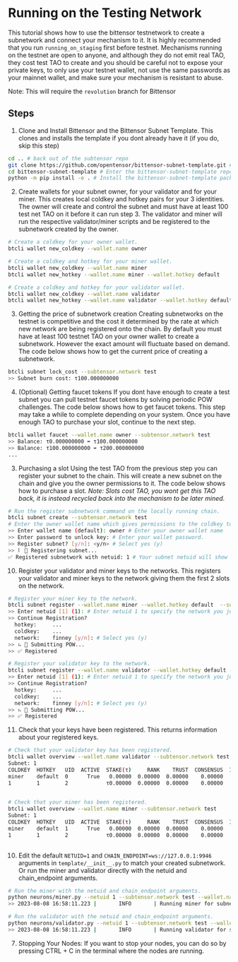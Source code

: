 # Running on the Testing Network
This tutorial shows how to use the bittensor testnetwork to create a subnetwork and connect your mechanism to it. It is highly recommended that you run `running_on_staging` first before testnet. Mechanisms running on the testnet are open to anyone, and although they do not emit real TAO, they cost test TAO to create and you should be careful not to expose your private keys, to only use your testnet wallet, not use the same passwords as your mainnet wallet, and make sure your mechanism is resistant to abuse. 

Note: This will require the `revolution` branch for Bittensor

## Steps

1. Clone and Install Bittensor and the Bittensor Subnet Template.
This clones and installs the template if you dont already have it (if you do, skip this step)
```bash
cd .. # back out of the subtensor repo
git clone https://github.com/opentensor/bittensor-subnet-template.git # Clone the bittensor-subnet-template repo
cd bittensor-subnet-template # Enter the bittensor-subnet-template repo
python -m pip install -e . # Install the bittensor-subnet-template package
```

2. Create wallets for your subnet owner, for your validator and for your miner.
This creates local coldkey and hotkey pairs for your 3 identities. The owner will create and control the subnet and must have at least 100 test net TAO on it before it can run step 3. The validator and miner will run the respective validator/miner scripts and be registered to the subnetwork created by the owner.
```bash
# Create a coldkey for your owner wallet.
btcli wallet new_coldkey --wallet.name owner

# Create a coldkey and hotkey for your miner wallet.
btcli wallet new_coldkey --wallet.name miner
btcli wallet new_hotkey --wallet.name miner --wallet.hotkey default

# Create a coldkey and hotkey for your validator wallet.
btcli wallet new_coldkey --wallet.name validator
btcli wallet new_hotkey --wallet.name validator --wallet.hotkey default
```

3. Getting the price of subnetwork creation
Creating subnetworks on the testnet is competitive and the cost it determined by the rate at which new network are being registered onto the chain. By default you must have at least 100 testnet TAO on your owner wallet to create a subnetwork. However the exact amount will fluctuate based on demand. The code below shows how to get the current price of creating a subnetwork.
```bash
btcli subnet lock_cost --subtensor.network test
>> Subnet burn cost: τ100.000000000
```

4. (Optional) Getting faucet tokens
If you dont have enough to create a test subnet you can pull testnet faucet tokens by solving periodic POW challenges. The code below shows how to get faucet tokens.
This step may take a while to complete depending on your system. Once you have enough TAO to purchase your slot, continue to the next step.
```bash
btcli wallet faucet --wallet.name owner --subtensor.network test
>> Balance: τ0.000000000 ➡ τ100.000000000
>> Balance: τ100.000000000 ➡ τ200.000000000
...
```

3. Purchasing a slot
Using the test TAO from the previous step you can register your subnet to the chain. This will create a new subnet on the chain and give you the owner permissions to it. The code below shows how to purchase a slot. 
*Note: Slots cost TAO, you wont get this TAO back, it is instead recycled back into the mechanism to be later mined.*
```bash
# Run the register subnetwork command on the locally running chain.
btcli subnet create --subtensor.network test 
# Enter the owner wallet name which gives permissions to the coldkey to later define running hyper parameters.
>> Enter wallet name (default): owner # Enter your owner wallet name
>> Enter password to unlock key: # Enter your wallet password.
>> Register subnet? [y/n]: <y/n> # Select yes (y)
>> ⠇ 📡 Registering subnet...
✅ Registered subnetwork with netuid: 1 # Your subnet netuid will show here, save this for later.
```

10. Register your validator and miner keys to the networks.
This registers your validator and miner keys to the network giving them the first 2 slots on the network.
```bash
# Register your miner key to the network.
btcli subnet register --wallet.name miner --wallet.hotkey default  --subtensor.network test
>> Enter netuid [1] (1): # Enter netuid 1 to specify the network you just created.
>> Continue Registration?
  hotkey:     ...
  coldkey:    ...
  network:    finney [y/n]: # Select yes (y)
>> ⠦ 📡 Submitting POW...
>> ✅ Registered

# Register your validator key to the network.
btcli subnet register --wallet.name validator --wallet.hotkey default --subtensor.network test
>> Enter netuid [1] (1): # Enter netuid 1 to specify the network you just created.
>> Continue Registration?
  hotkey:     ...
  coldkey:    ...
  network:    finney [y/n]: # Select yes (y)
>> ⠦ 📡 Submitting POW...
>> ✅ Registered
```

11. Check that your keys have been registered.
This returns information about your registered keys.
```bash
# Check that your validator key has been registered.
btcli wallet overview --wallet.name validator --subtensor.network test
Subnet: 1                                                                                                                                                                
COLDKEY  HOTKEY   UID  ACTIVE  STAKE(τ)     RANK    TRUST  CONSENSUS  INCENTIVE  DIVIDENDS  EMISSION(ρ)   VTRUST  VPERMIT  UPDATED  AXON  HOTKEY_SS58                    
miner    default  0      True   0.00000  0.00000  0.00000    0.00000    0.00000    0.00000            0  0.00000                14  none  5GTFrsEQfvTsh3WjiEVFeKzFTc2xcf…
1        1        2            τ0.00000  0.00000  0.00000    0.00000    0.00000    0.00000           ρ0  0.00000                                                         
                                                                          Wallet balance: τ0.0         

# Check that your miner has been registered.
btcli wallet overview --wallet.name miner --subtensor.network test
Subnet: 1                                                                                                                                                                
COLDKEY  HOTKEY   UID  ACTIVE  STAKE(τ)     RANK    TRUST  CONSENSUS  INCENTIVE  DIVIDENDS  EMISSION(ρ)   VTRUST  VPERMIT  UPDATED  AXON  HOTKEY_SS58                    
miner    default  1      True   0.00000  0.00000  0.00000    0.00000    0.00000    0.00000            0  0.00000                14  none  5GTFrsEQfvTsh3WjiEVFeKzFTc2xcf…
1        1        2            τ0.00000  0.00000  0.00000    0.00000    0.00000    0.00000           ρ0  0.00000                                                         
                                                                          Wallet balance: τ0.0   
```

10. Edit the default `NETUID=1` and `CHAIN_ENDPOINT=ws://127.0.0.1:9946` arguments in `template/__init__.py` to match your created subnetwork.
Or run the miner and validator directly with the netuid and chain_endpoint arguments.
```bash
# Run the miner with the netuid and chain_endpoint arguments.
python neurons/miner.py --netuid 1 --subtensor.network test --wallet.name miner --wallet.hotkey default --logging.debug
>> 2023-08-08 16:58:11.223 |       INFO       | Running miner for subnet: 1 on network: ws://127.0.0.1:9946 with config: ...

# Run the validator with the netuid and chain_endpoint arguments.
python neurons/validator.py --netuid 1 --subtensor.network test --wallet.name validator --wallet.hotkey default --logging.debug
>> 2023-08-08 16:58:11.223 |       INFO       | Running validator for subnet: 1 on network: ws://127.0.0.1:9946 with config: ...
```

7. Stopping Your Nodes:
If you want to stop your nodes, you can do so by pressing CTRL + C in the terminal where the nodes are running.
